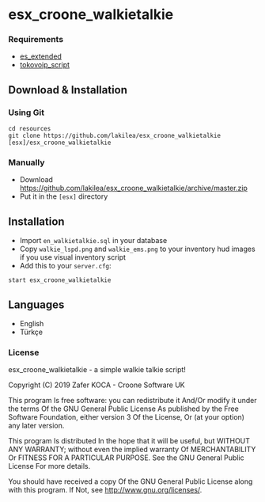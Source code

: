 # esx_croone_walkietalkie

### Requirements
- [es_extended](https://github.com/ESX-Org/es_extended)
- [tokovoip_script](https://github.com/Itokoyamato/TokoVOIP_TS3/tree/master/fivem_script)

## Download & Installation

### Using Git
```
cd resources
git clone https://github.com/lakilea/esx_croone_walkietalkie [esx]/esx_croone_walkietalkie
```

### Manually
- Download https://github.com/lakilea/esx_croone_walkietalkie/archive/master.zip
- Put it in the `[esx]` directory

## Installation
- Import `en_walkietalkie.sql` in your database
- Copy `walkie_lspd.png` and `walkie_ems.png` to your inventory hud images if you use visual inventory script
- Add this to your `server.cfg`:

```
start esx_croone_walkietalkie
```

## Languages
- English
- Türkçe

### License
esx_croone_walkietalkie - a simple walkie talkie script!

Copyright (C) 2019 Zafer KOCA - Croone Software UK

This program Is free software: you can redistribute it And/Or modify it under the terms Of the GNU General Public License As published by the Free Software Foundation, either version 3 Of the License, Or (at your option) any later version.

This program Is distributed In the hope that it will be useful, but WITHOUT ANY WARRANTY; without even the implied warranty Of MERCHANTABILITY Or FITNESS FOR A PARTICULAR PURPOSE. See the GNU General Public License For more details.

You should have received a copy Of the GNU General Public License along with this program. If Not, see http://www.gnu.org/licenses/.